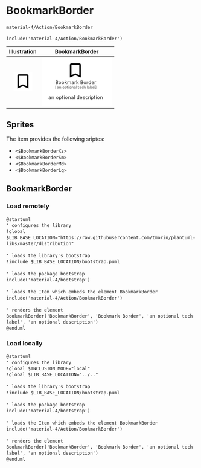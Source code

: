 # BookmarkBorder


```text
material-4/Action/BookmarkBorder
```

```text
include('material-4/Action/BookmarkBorder')
```



| Illustration | BookmarkBorder |
| :---: | :---: |
| ![illustration for Illustration](../../material-4/Action/BookmarkBorder.png) | ![illustration for BookmarkBorder](../../material-4/Action/BookmarkBorder.Local.png) |



## Sprites
The item provides the following sriptes:

- `<$BookmarkBorderXs>`
- `<$BookmarkBorderSm>`
- `<$BookmarkBorderMd>`
- `<$BookmarkBorderLg>`





## BookmarkBorder

### Load remotely
```plantuml
@startuml
' configures the library
!global $LIB_BASE_LOCATION="https://raw.githubusercontent.com/tmorin/plantuml-libs/master/distribution"

' loads the library's bootstrap
!include $LIB_BASE_LOCATION/bootstrap.puml

' loads the package bootstrap
include('material-4/bootstrap')

' loads the Item which embeds the element BookmarkBorder
include('material-4/Action/BookmarkBorder')

' renders the element
BookmarkBorder('BookmarkBorder', 'Bookmark Border', 'an optional tech label', 'an optional description')
@enduml
```

### Load locally
```plantuml
@startuml
' configures the library
!global $INCLUSION_MODE="local"
!global $LIB_BASE_LOCATION="../.."

' loads the library's bootstrap
!include $LIB_BASE_LOCATION/bootstrap.puml

' loads the package bootstrap
include('material-4/bootstrap')

' loads the Item which embeds the element BookmarkBorder
include('material-4/Action/BookmarkBorder')

' renders the element
BookmarkBorder('BookmarkBorder', 'Bookmark Border', 'an optional tech label', 'an optional description')
@enduml
```

